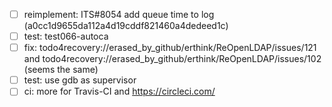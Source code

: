 - [ ] reimplement: ITS#8054 add queue time to log (a0cc1d9655da112a4d19cddf821460a4dedeed1c)
- [ ] test: test066-autoca
- [ ] fix: todo4recovery://erased_by_github/erthink/ReOpenLDAP/issues/121 and todo4recovery://erased_by_github/erthink/ReOpenLDAP/issues/102 (seems the same)
- [ ] test: use gdb as supervisor
- [ ] ci: more for Travis-CI and https://circleci.com/
